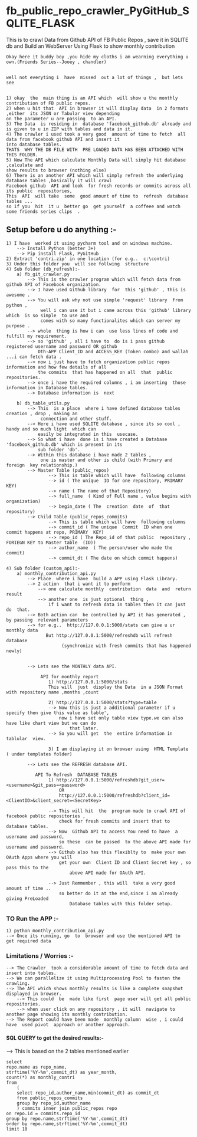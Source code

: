 # fb_public_repo_crawler_PyGitHub_SQLITE_FLASK
This is  to crawl Data from Github  API of FB Public Repos , save it in SQLITE db and Build an WebServer Using Flask to  show monthly contribution



	Okay here it buddy boy ,you hide my cloths i am wearning everything u own.(Friends Series--Jooey , chandler)

	
	well not everyting i  have  missed  out a lot of things ,  but lets see 
	
	
	1) okay  the  main thing is an API which  will show u the monthly contribution of FB public repos.
	2) when u hit that  API in browser it will display data  in 2 formats ,either  its JSON or Tabular view depending 
	on the parameter u are passing  to an API.
	3) The Data  is residing in  database 'facebook_github.db' already and is given to u in ZIP with tables and data in it.
	4) The crawler i used took a very good  amount of time to fetch  all  data from facebook github API and insert it 
	into database tables. 
	THATS  WHY THE DB FILE WITH  PRE LOADED DATA HAS BEEN ATTACHED WITH  THIS FOLDER. 
	5) Now The API which calculate Monthly Data will simply hit database ,calculate and 
	show results to browser (nothing else)
	6) There is an another API which will simply refresh the underlying database tables ,basically it will crawl 
	Facebook github  API and look  for fresh records or commits across all its public  repositories,  
	This  API  will take  some  good amount of time to  refresh  database tables ...
	so if you  hit  it u  better go  get yourself  a coffeee and watch some friends series clips  .
	
			
	
	
 ## Setup before u  do anything :-

	1) I have  worked it using pycharm tool and on windows machine.
		--> Install Python (better 3+)
		--> Pip install Flask, PyGitHub
	2) Extract 'contri.zip' in one location (for e.g..  c:\contri)
	3) Under this folder you  will see follwing  structure 
	4) Sub folder (db_refresh):-
		a) fb_git_crawler.py 
			--> This is the crawler program which will fetch data from  github API of Facebook organization.
			--> I have used Github library  for  this 'github' , this is awesome .
			--> You will ask why not use simple 'request' library  from python ,
			     well i can use it but i came across this 'github' library which  is so simple  to use and 
			     comes with so many functionalites which can server my purpose .
			--> whole  thing is how i can  use less lines of code and fulfill my requirement.
			--> so 'github' , all i have to  do is i pass github registered username and password OR github 
			    Oth-APP Client_ID and ACCESS_KEY (Token combo) and wallah ...i can fetch data .
			--> now i just have to fetch organization public repos information and how few details of all  
			    the commits  that has happened on all  that  public repositories.
			--> once i have the required columns , i am inserting  those information in Database tables.
			--> Database information is  next
		
		b) db_table_utils.py
			--> This  is a place  where i have defined database tables creation , drop , making an 
			     connection and other stuff.
			--> Here i have used SQLITE database , since its so cool , handy and so much light  which can 
			    easily be integrated in this  usecase.
			--> So what i have  done is i have created a Database 'facebook_github.db' which is present in its 
			    sub folder 'db'.
			--> Within this database i have made 2 tables , 
			     one is master and other is child (with Primary and foreign  key relationship.)
			--> Master Table (public_repos)
					--> This is table which will have  following columns 
					--> id ( The unique  ID for one repository, PRIMARY  KEY)
					--> name ( The name of that Repository)
					--> full_name  ( Kind of Full name , value begins with organization)
					--> begin_date ( The  creation  date  of  that repository)
			--> Child Table (public_repos_commits)
					--> This is table which will have  following columns 
					--> commit_id ( The unique  Commit  ID when one  commit happens at repo, PRIMARY  KEY)
					--> repo_id ( The Repo_id of that public  repository , FORIEGN KEY to Master table  (ID))
					--> author_name  ( The person/user who made the commit)
					--> commit_dt ( The date on which commit happens)
	
	4) Sub folder (custom_api):-
		a) monthly_contribution_api.py
			--> Place  where i have  build a APP using Flask Library.
			--> 2 action  that i want it to perform 
				--> one calculate monthly  contribution  data  and  return result
				--> another one  is just optional  thing ,  
				    if i want to refresh data in tables then it can just do  that.
			--> Both action can  be controlled by API it has generated , by passing  relevant parameters
			--> for e.g..  http://127.0.0.1:5000/stats can give u ur monthly data 
			       But http://127.0.0.1:5000/refreshdb will refresh database 
						 (synchronize with fresh commits that has happened newly)
						 
						 
			--> Lets see the MONTHLY data API.
	
				 API for monthly report
					1) http://127.0.0.1:5000/stats
					This will  just  display the Data  in a JSON Format with repository name ,months ,count 
					
					2) http://127.0.0.1:5000/stats?type=table
					--> Now this is just a additional parameter if u specify then give this value as table', 
					    now i have set only table view type.we can also have like chart view but we can do 
							that later.
					--> So you will get  the  entire information in tablular  view.
					
					3) I am displaying it on browser using  HTML Template ( under templates folder)

			--> Lets see the REFRESH database API.
			
			   API To Refresh  DATABASE TABLES
					1) http://127.0.0.1:5000/refreshdb?git_user=<username>&git_pass=<password>  
					    OR
						http://127.0.0.1:5000/refreshdb?client_id=<ClientID>&client_secret=<SecretKey>
						
					--> This will hit  the  program made to crawl API of facebook public repositories ,
					    check for fresh commits and insert that to database tables.
					--> Now  Github API to access You need to have  a username and password, 
					    so these  can be passed  to the above API made for username and password.
					--> Github also has this flexiblty to  make your own OAuth Apps where you will 
					    get your own  Client ID and Client Secret key , so pass this to the  
							above API made for OAuth API.
					
					--> Just Remmember , this will  take a very good amount of time ..
					    so better do it at the end,since i am already giving PreLoaded
							Database tables with this folder setup.
	
		
	
### TO  Run  the APP :-
	1) python monthly_contribution_api.py 
    --> Once its running, go  to  browser and use the mentioned API to  get required data
		
		
### Limitations / Worries :-
	--> The Crawler  took a considerable amount of time to fetch data and insert into tables.
	--> We can parallelize it using Multiprocessing Pool to fasten the crawling.
	--> The API which shows monthly results is like a complete snapshot displayed in browser.
		--> This could  be  made like first  page user will get all public repositories.
		--> when user click on any repository , it will  navigate to another page showing its monthly contribution.
	--> The Report could have been made  monthly column  wise , i could have  used pivot  approach or another approach.
	 
	 
	 
#### SQL QUERY to get the desired results:-
  --> This  is based on the  2 tables mentioned earlier 

    select 
	repo.name as repo_name,
	strftime('%Y-%m',commit_dt) as year_month,
	count(*) as monthly_contri
	from
		(
		select repo_id,author_name,min(commit_dt) as commit_dt
		from public_repos_commits
		group by repo_id,author_name
		) commits inner join public_repos repo
	on repo.id = commits.repo_id
	group by repo.name,strftime('%Y-%m',commit_dt)
	order by repo.name,strftime('%Y-%m',commit_dt)
	limit 10	 
 	 
